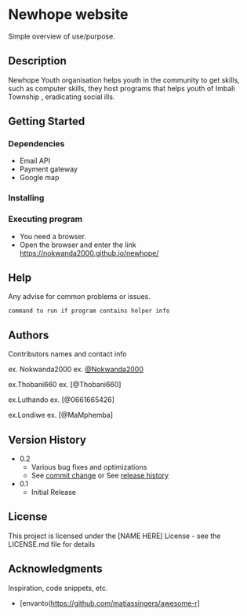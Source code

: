 # Newhope website

Simple overview of use/purpose.

## Description

Newhope Youth organisation helps youth in the community to get skills, such as computer skills, they host programs that helps youth of Imbali Township , eradicating social ills.

## Getting Started

### Dependencies

* Email API
* Payment gateway
* Google map

### Installing


### Executing program

* You need a browser.
* Open the browser and enter the link https://nokwanda2000.github.io/newhope/

## Help

Any advise for common problems or issues.
```
command to run if program contains helper info
```

## Authors

Contributors names and contact info

ex. Nokwanda2000
ex. [@Nokwanda2000]()

ex.Thobani660
ex. [@Thobani660]

ex.Luthando
ex. [@0661665426]

ex.Londiwe
ex. [@MaMphemba]

## Version History

* 0.2
    * Various bug fixes and optimizations
    * See [commit change]() or See [release history]()
* 0.1
    * Initial Release

## License

This project is licensed under the [NAME HERE] License - see the LICENSE.md file for details

## Acknowledgments

Inspiration, code snippets, etc.
* [envanto(https://github.com/matiassingers/awesome-r]